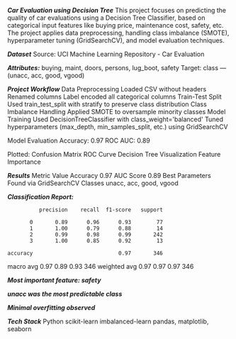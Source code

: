 ***Car Evaluation using Decision Tree***
This project focuses on predicting the quality of car evaluations using a Decision Tree Classifier, based on categorical input features like buying price,
maintenance cost, safety, etc. The project applies data preprocessing, handling class imbalance (SMOTE), hyperparameter tuning (GridSearchCV),
and model evaluation techniques.

***Dataset***
Source: UCI Machine Learning Repository - Car Evaluation

***Attributes:***
buying, maint, doors, persons, lug_boot, safety
Target: class — (unacc, acc, good, vgood)

***Project Workflow***
Data Preprocessing
Loaded CSV without headers
Renamed columns
Label encoded all categorical columns
Train-Test Split
Used train_test_split with stratify to preserve class distribution
Class Imbalance Handling
Applied SMOTE to oversample minority classes
Model Training
Used DecisionTreeClassifier with class_weight='balanced'
Tuned hyperparameters (max_depth, min_samples_split, etc.) using GridSearchCV

Model Evaluation
Accuracy: 0.97
ROC AUC: 0.89

Plotted:
Confusion Matrix
ROC Curve
Decision Tree Visualization
Feature Importance

***Results***
Metric	Value
Accuracy	0.97
AUC Score	0.89
Best Parameters	Found via GridSearchCV
Classes	unacc, acc, good, vgood

***Classification Report:***

              precision    recall  f1-score   support

           0       0.89      0.96      0.93        77
           1       1.00      0.79      0.88        14
           2       0.99      0.98      0.99       242
           3       1.00      0.85      0.92        13

    accuracy                           0.97       346
   macro avg       0.97      0.89      0.93       346
weighted avg       0.97      0.97      0.97       346

***Most important feature: safety***

***unacc was the most predictable class***

***Minimal overfitting observed***

***Tech Stack***
Python
scikit-learn
imbalanced-learn
pandas, matplotlib, seaborn

